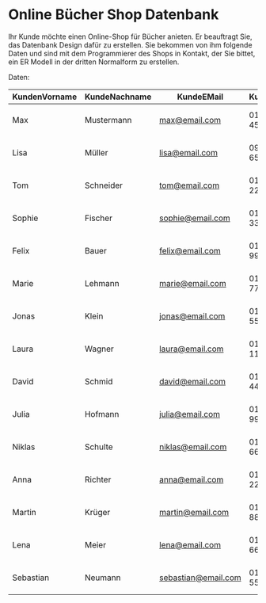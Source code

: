 # Online Bücher Shop Datenbank
Ihr Kunde möchte einen Online-Shop für Bücher anieten. Er beauftragt Sie, das Datenbank Design dafür zu erstellen.
Sie bekommen von ihm folgende Daten und sind mit dem Programmierer des Shops in Kontakt, der Sie bittet, ein ER Modell in der dritten Normalform zu erstellen.

Daten:


| KundenVorname | KundeNachname | KundeEMail        | KundeTelefon  | BestellDatum | BestellStatus  | BestellGesamtPreis | BuchTitel                     | BuchISBN         | AutorVorname | AutorNachname | AutorGeburtsJahr | VerlagName   | VerlagSitz | VerlagWebseite       | LagerOrt  | LagerBestand |
|--------------|--------------|-------------------|--------------|--------------|---------------|-------------------|----------------------------|-----------------|--------------|--------------|----------------|------------|------------|-----------------|----------|--------------|
| Max          | Mustermann   | max@email.com    | 0123-4567890 | 2024-02-20   | Versendet     | 29.99             | Einführung in SQL          | 978-3-123456-0  | Peter        | Schmidt      | 1975           | TechBooks    | Berlin     | www.techbooks.de   | Lager A   | 12           |
| Lisa         | Müller       | lisa@email.com   | 0987-6543210 | 2024-02-18   | In Bearbeitung | 19.99             | Java für Anfänger          | 978-3-654321-1  | Anna         | Weber        | 1982           | CodePress    | Hamburg    | www.codepress.com  | Lager B   | 8            |
| Tom          | Schneider    | tom@email.com    | 0171-2233445 | 2024-02-15   | Abgeschlossen  | 35.50             | Python Programmierung      | 978-3-789012-2  | Michael      | Braun        | 1968           | DevBooks     | München    | www.devbooks.net    | Lager C   | 20           |
| Sophie       | Fischer      | sophie@email.com | 0151-3344556 | 2024-02-12   | Storniert      | 24.90             | Webentwicklung             | 978-3-567890-3  | Julia        | Wagner       | 1990           | WebTech      | Köln       | www.webtech.de      | Lager D   | 5            |
| Felix        | Bauer        | felix@email.com  | 0160-9988776 | 2024-02-10   | Versendet     | 42.75             | C++ Grundlagen             | 978-3-876543-4  | Markus       | Hoffmann     | 1972           | CodeMaster   | Stuttgart  | www.codemaster.com | Lager E   | 18           |
| Marie        | Lehmann      | marie@email.com  | 0176-7788990 | 2024-02-08   | Abgeschlossen  | 31.20             | Künstliche Intelligenz     | 978-3-345678-5  | Sandra       | Meier        | 1985           | AI Press     | Dresden    | www.aipress.de     | Lager F   | 7            |
| Jonas        | Klein        | jonas@email.com  | 0152-5566778 | 2024-02-05   | Versendet     | 22.80             | Datenbanken verstehen      | 978-3-908765-6  | Tobias       | Schuster     | 1977           | DB Experts   | Leipzig    | www.dbexperts.com  | Lager G   | 10           |
| Laura        | Wagner       | laura@email.com  | 0178-1122334 | 2024-02-03   | In Bearbeitung | 39.99             | JavaScript für Profis      | 978-3-432109-7  | Christian    | Becker       | 1991           | WebCoding    | Bremen     | www.webcoding.net  | Lager H   | 14           |
| David        | Schmid       | david@email.com  | 0162-4455667 | 2024-02-01   | Versendet     | 28.50             | IT-Security Basics        | 978-3-543210-8  | Benjamin     | Lange        | 1983           | CyberBooks   | Frankfurt  | www.cyberbooks.de  | Lager I   | 9            |
| Julia        | Hofmann      | julia@email.com  | 0159-9988776 | 2024-01-30   | Abgeschlossen  | 18.99             | HTML & CSS Design         | 978-3-210987-9  | Melanie      | König        | 1979           | DesignPress  | Nürnberg   | www.designpress.de | Lager J   | 16           |
| Niklas       | Schulte      | niklas@email.com | 0173-6677889 | 2024-01-27   | Storniert      | 26.70             | Softwareentwicklung       | 978-3-765432-1  | Patrick      | Walter       | 1980           | DevWorld     | Düsseldorf | www.devworld.com   | Lager K   | 6            |
| Anna         | Richter      | anna@email.com   | 0154-2233445 | 2024-01-25   | Versendet     | 45.60             | Machine Learning          | 978-3-654098-2  | Florian      | Peters       | 1976           | AI Academy   | Hannover   | www.aiacademy.net  | Lager L   | 11           |
| Martin       | Krüger       | martin@email.com | 0177-8899001 | 2024-01-22   | Abgeschlossen  | 29.30             | Cloud Computing           | 978-3-876509-3  | Daniela      | Böhm         | 1993           | CloudPress   | Dortmund   | www.cloudpress.de  | Lager M   | 13           |
| Lena         | Meier        | lena@email.com   | 0168-6677885 | 2024-01-20   | In Bearbeitung | 33.75             | DevOps für Einsteiger     | 978-3-231098-4  | Andreas      | Fischer      | 1987           | DevOpsWorld  | Essen      | www.devopsworld.de | Lager N   | 15           |
| Sebastian    | Neumann      | sebastian@email.com | 0153-5566773 | 2024-01-18   | Versendet     | 21.95             | Agile Methoden            | 978-3-908743-5  | Stefan       | Lehmann      | 1969           | AgilePress  | Stuttgart  | www.agilepress.de  | Lager O   | 17           |
